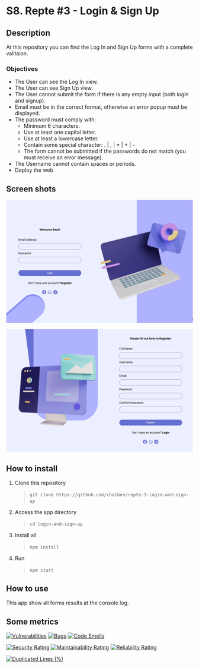 # S8. Repte #3 - Login & Sign Up


## Description
At this repository you can find the Log In and Sign Up forms with a complete valitaion. 

### Objectives

- The User can see the Log In view.
- The User can see Sign Up view.
- The User cannot submit the form if there is any empty input (both login and signup).
- Email must be in the correct format, otherwise an error popup must be displayed.
- The password must comply with:
    - Minimum 6 characters.
    - Use at least one capital letter.
    - Use at least a lowercase letter.
    - Contain some special character: . | , | * | + | -
    - The form cannot be submitted if the passwords do not match (you must receive an error message).
- The Username cannot contain spaces or periods.
- Deploy the web


## Screen shots
![Img1](./src/assets/screen1.jpg)

![Img2](./src/assets/screen2.jpg)

## How to install

1. Clone this repository 
    > `git clone https://github.com/chaiben/repte-3-login-and-sign-up`
2. Access the app directory
    > `cd login-and-sign-up`
4. Install all 
    >`npm install`
5. Run
    >`npm start`

## How to use

This app show all forms results at the console log.

## Some metrics

[![Vulnerabilities](https://sonarcloud.io/api/project_badges/measure?project=chaiben_repte-3-login-and-sign-up&metric=vulnerabilities)](https://sonarcloud.io/summary/new_code?id=chaiben_repte-3-login-and-sign-up)
[![Bugs](https://sonarcloud.io/api/project_badges/measure?project=chaiben_repte-3-login-and-sign-up&metric=bugs)](https://sonarcloud.io/summary/new_code?id=chaiben_repte-3-login-and-sign-up)
[![Code Smells](https://sonarcloud.io/api/project_badges/measure?project=chaiben_repte-3-login-and-sign-up&metric=code_smells)](https://sonarcloud.io/summary/new_code?id=chaiben_repte-3-login-and-sign-up)

[![Security Rating](https://sonarcloud.io/api/project_badges/measure?project=chaiben_repte-3-login-and-sign-up&metric=security_rating)](https://sonarcloud.io/summary/new_code?id=chaiben_repte-3-login-and-sign-up)
[![Maintainability Rating](https://sonarcloud.io/api/project_badges/measure?project=chaiben_repte-3-login-and-sign-up&metric=sqale_rating)](https://sonarcloud.io/summary/new_code?id=chaiben_repte-3-login-and-sign-up)
[![Reliability Rating](https://sonarcloud.io/api/project_badges/measure?project=chaiben_repte-3-login-and-sign-up&metric=reliability_rating)](https://sonarcloud.io/summary/new_code?id=chaiben_repte-3-login-and-sign-up)

[![Duplicated Lines (%)](https://sonarcloud.io/api/project_badges/measure?project=chaiben_repte-3-login-and-sign-up&metric=duplicated_lines_density)](https://sonarcloud.io/summary/new_code?id=chaiben_repte-3-login-and-sign-up)